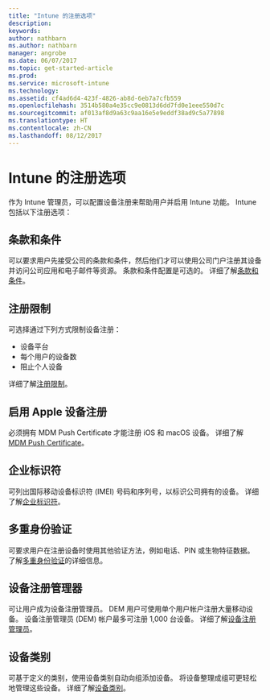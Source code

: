 ```yaml
---
title: "Intune 的注册选项"
description: 
keywords: 
author: nathbarn
ms.author: nathbarn
manager: angrobe
ms.date: 06/07/2017
ms.topic: get-started-article
ms.prod: 
ms.service: microsoft-intune
ms.technology: 
ms.assetid: cf4ad6d4-423f-4826-ab8d-6eb7a7cfb559
ms.openlocfilehash: 3514b580a4e35cc9e0813d6dd7fd0e1eee550d7c
ms.sourcegitcommit: af013af8d9a63c9aa16e5e9eddf38ad9c5a77898
ms.translationtype: HT
ms.contentlocale: zh-CN
ms.lasthandoff: 08/12/2017
---
```

# <a name="enrollment-options-for-intune"></a>Intune 的注册选项

作为 Intune 管理员，可以配置设备注册来帮助用户并启用 Intune 功能。  Intune 包括以下注册选项：

## <a name="terms-and-conditions"></a>条款和条件

可以要求用户先接受公司的条款和条件，然后他们才可以使用公司门户注册其设备并访问公司应用和电子邮件等资源。 条款和条件配置是可选的。 详细了解[条款和条件](terms-and-conditions-create.md)。

## <a name="enrollment-restrictions"></a>注册限制

可选择通过下列方式限制设备注册：
- 设备平台
- 每个用户的设备数
- 阻止个人设备

详细了解[注册限制](enrollment-restrictions-set.md)。

## <a name="enable-apple-device-enrollment"></a>启用 Apple 设备注册

必须拥有 MDM Push Certificate 才能注册 iOS 和 macOS 设备。 详细了解 [MDM Push Certificate](apple-mdm-push-certificate-get.md)。

## <a name="corporate-identifiers"></a>企业标识符

可列出国际移动设备标识符 (IMEI) 号码和序列号，以标识公司拥有的设备。 详细了解[企业标识符](corporate-identifiers-add.md)。
## <a name="multi-factor-authentication"></a>多重身份验证

可要求用户在注册设备时使用其他验证方法，例如电话、PIN 或生物特征数据。 了解[多重身份验证](multi-factor-authentication.md)的详细信息。

## <a name="device-enrollment-manager"></a>设备注册管理器
可让用户成为设备注册管理员。  DEM 用户可使用单个用户帐户注册大量移动设备。 设备注册管理员 (DEM) 帐户最多可注册 1,000 台设备。 详细了解[设备注册管理员](device-enrollment-manager-enroll.md)。

## <a name="device-categories"></a>设备类别

可基于定义的类别，使用设备类别自动向组添加设备。 将设备整理成组可更轻松地管理这些设备。 详细了解[设备类别](device-group-mapping.md)。
